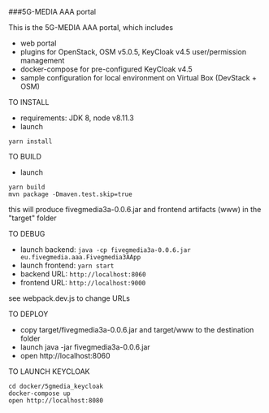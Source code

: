 ###5G-MEDIA AAA portal

This is the 5G-MEDIA AAA portal, which includes 
* web portal
* plugins for OpenStack, OSM v5.0.5, KeyCloak v4.5 user/permission management
* docker-compose for pre-configured KeyCloak v4.5
* sample configuration for local environment on Virtual Box (DevStack + OSM)

TO INSTALL

- requirements: JDK 8, node v8.11.3
- launch 

```
yarn install
```


TO BUILD
- launch

```
yarn build
mvn package -Dmaven.test.skip=true
```
this will produce fivegmedia3a-0.0.6.jar and frontend artifacts (www) in the "target" folder

TO DEBUG

- launch backend: `java -cp fivegmedia3a-0.0.6.jar eu.fivegmedia.aaa.Fivegmedia3AApp`
- launch frontend: `yarn start` 
- backend URL: `http://localhost:8060`
- frontend URL: `http://localhost:9000` 

see webpack.dev.js to change URLs

TO DEPLOY
- copy target/fivegmedia3a-0.0.6.jar and target/www to the destination folder 
- launch java -jar fivegmedia3a-0.0.6.jar
- open http://localhost:8060

TO LAUNCH KEYCLOAK

```
cd docker/5gmedia_keycloak
docker-compose up
open http://localhost:8080
```
